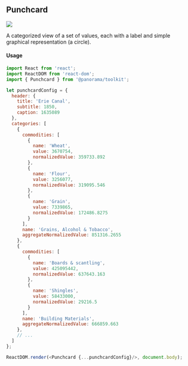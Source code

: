## Punchcard

<img src='https://cdn0.iconfinder.com/data/icons/feather/96/circle-check-32.png'>

A categorized view of a set of values, each with a label and simple graphical representation (a circle).

#### Usage
```js
import React from 'react';
import ReactDOM from 'react-dom';
import { Punchcard } from '@panorama/toolkit';

let punchcardConfig = {
  header: {
    title: 'Erie Canal',
    subtitle: 1850,
    caption: 1635089
  },
  categories: [
    {
      commodities: [
        {
          name: 'Wheat',
          value: 3670754,
          normalizedValue: 359733.892
        },
        {
          name: 'Flour',
          value: 3256077,
          normalizedValue: 319095.546
        },
        {
          name: 'Grain',
          value: 7339865,
          normalizedValue: 172486.8275
        }
      ],
      name: 'Grains, Alcohol & Tobacco',
      aggregateNormalizedValue: 851316.2655
    },
    {
      commodities: [
        {
          name: 'Boards & scantling',
          value: 425095442,
          normalizedValue: 637643.163
        },
        {
          name: 'Shingles',
          value: 58433000,
          normalizedValue: 29216.5
        }
      ],
      name: 'Building Materials',
      aggregateNormalizedValue: 666859.663
    },
    // ...
  ]
};

ReactDOM.render(<Punchcard {...punchcardConfig}/>, document.body);
```
